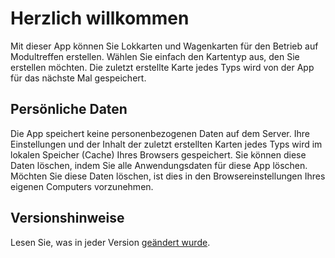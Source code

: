﻿# Herzlich willkommen
Mit dieser App können Sie Lokkarten und Wagenkarten für den Betrieb auf Modultreffen erstellen. 
Wählen Sie einfach den Kartentyp aus, den Sie erstellen möchten. 
Die zuletzt erstellte Karte jedes Typs wird von der App für das nächste Mal gespeichert.

## Persönliche Daten
Die App speichert keine personenbezogenen Daten auf dem Server. 
Ihre Einstellungen und der Inhalt der zuletzt erstellten Karten jedes Typs wird im lokalen Speicher (Cache) Ihres Browsers gespeichert. 
Sie können diese Daten löschen, indem Sie alle Anwendungsdaten für diese App löschen. 
Möchten Sie diese Daten löschen, ist dies in den Browsereinstellungen Ihres eigenen Computers vorzunehmen.

## Versionshinweise
Lesen Sie, was in jeder Version [geändert wurde](https://github.com/tellurianinteractive/Tellurian.Trains.WagonCardApp/blob/master/RELEASENOTES.MD).